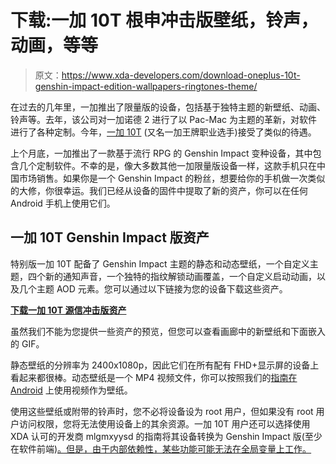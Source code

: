 # 下载:一加 10T 根申冲击版壁纸，铃声，动画，等等

> 原文：<https://www.xda-developers.com/download-oneplus-10t-genshin-impact-edition-wallpapers-ringtones-theme/>

在过去的几年里，一加推出了限量版的设备，包括基于独特主题的新壁纸、动画、铃声等。去年，该公司对一加诺德 2 进行了以 Pac-Mac 为主题的革新，对软件进行了各种定制。今年，[一加 10T](https://www.xda-developers.com/oneplus-10t-review/) (又名一加王牌职业选手)接受了类似的待遇。

上个月底，一加推出了一款基于流行 RPG 的 Genshin Impact 变种设备，其中包含几个定制软件。不幸的是，像大多数其他一加限量版设备一样，这款手机只在中国市场销售。如果你是一个 Genshin Impact 的粉丝，想要给你的手机做一次类似的大修，你很幸运。我们已经从设备的固件中提取了新的资产，你可以在任何 Android 手机上使用它们。

## 一加 10T Genshin Impact 版资产

特别版一加 10T 配备了 Genshin Impact 主题的静态和动态壁纸，一个自定义主题，四个新的通知声音，一个独特的指纹解锁动画覆盖，一个自定义启动动画，以及几个主题 AOD 元素。您可以通过以下链接为您的设备下载这些资产。

[**下载一加 10T 源信冲击版资产**](https://mega.nz/file/Iol3SahJ#qxToXVoLt5y-HfGi0Oyw6OpMMK1M-0bJcm4Sm12W7lU)

虽然我们不能为您提供一些资产的预览，但您可以查看画廊中的新壁纸和下面嵌入的 GIF。

静态壁纸的分辨率为 2400x1080p，因此它们在所有配有 FHD+显示屏的设备上看起来都很棒。动态壁纸是一个 MP4 视频文件，你可以按照我们的[指南在 Android](https://www.xda-developers.com/how-to-set-videos-as-live-wallpapers-android/) 上使用视频作为壁纸。

使用这些壁纸或附带的铃声时，您不必将设备设为 root 用户，但如果没有 root 用户访问权限，您将无法使用设备上的其余资源。一加 10T 用户还可以选择使用 XDA 认可的开发商 mlgmxyysd 的指南将其设备转换为 Genshin Impact 版(至少在软件前端)[。但是，由于内部依赖性，某些功能可能无法在全局变量上工作。](https://www.neko.ink/2022/11/01/oneplus-ovaltine-genshin-impact/)